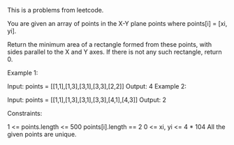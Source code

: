 This is a problems from leetcode.

You are given an array of points in the X-Y plane points where points[i] = [xi, yi].

Return the minimum area of a rectangle formed from these points, with sides parallel to the X and Y axes. If there is not any such rectangle, return 0.

 

Example 1:


Input: points = [[1,1],[1,3],[3,1],[3,3],[2,2]]
Output: 4
Example 2:


Input: points = [[1,1],[1,3],[3,1],[3,3],[4,1],[4,3]]
Output: 2
 

Constraints:

1 <= points.length <= 500
points[i].length == 2
0 <= xi, yi <= 4 * 104
All the given points are unique.